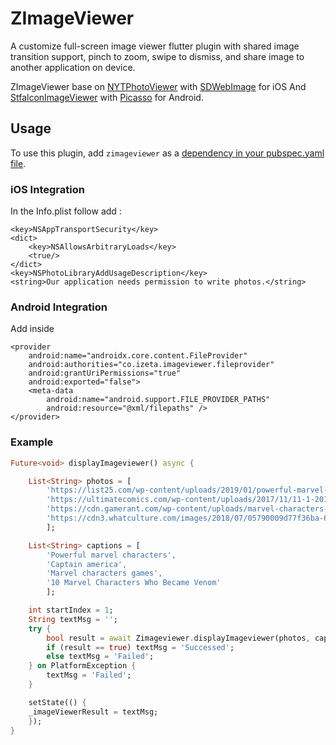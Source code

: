 # ZImageViewer

A customize full-screen image viewer flutter plugin with shared image transition support, pinch to zoom, swipe to dismiss, and share image to another application on device.

ZImageViewer base on [NYTPhotoViewer](https://github.com/nytimes/NYTPhotoViewer) with [SDWebImage](https://github.com/SDWebImage/SDWebImage) for iOS And [StfalconImageViewer](https://github.com/stfalcon-studio/StfalconImageViewer) with [Picasso](https://github.com/square/picasso) for Android.

## Usage
To use this plugin, add `zimageviewer` as a [dependency in your pubspec.yaml file](https://flutter.io/platform-plugins/).

### iOS Integration

In the Info.plist follow add :

    <key>NSAppTransportSecurity</key>
    <dict>
        <key>NSAllowsArbitraryLoads</key>
        <true/>
    </dict>
    <key>NSPhotoLibraryAddUsageDescription</key>
    <string>Our application needs permission to write photos.</string>
    
### Android Integration

Add <provider> inside <application>

    <provider
        android:name="androidx.core.content.FileProvider"
        android:authorities="co.izeta.imageviewer.fileprovider"
        android:grantUriPermissions="true"
        android:exported="false">
        <meta-data
            android:name="android.support.FILE_PROVIDER_PATHS"
            android:resource="@xml/filepaths" />
    </provider> 

### Example
``` dart
Future<void> displayImageviewer() async {

    List<String> photos = [
        'https://list25.com/wp-content/uploads/2019/01/powerful-marvel-characters.jpg',
        'https://ultimatecomics.com/wp-content/uploads/2017/11/11-1-2017-23.jpg',
        'https://cdn.gamerant.com/wp-content/uploads/marvel-characters-games.jpg.optimal.jpg',
        'https://cdn3.whatculture.com/images/2018/07/05790009d77f36ba-600x338.jpg'
        ];

    List<String> captions = [
        'Powerful marvel characters',
        'Captain america',
        'Marvel characters games',
        '10 Marvel Characters Who Became Venom'
        ];

    int startIndex = 1;
    String textMsg = '';
    try {
        bool result = await Zimageviewer.displayImageviewer(photos, captions, startIndex);
        if (result == true) textMsg = 'Successed';
        else textMsg = 'Failed';
    } on PlatformException {
        textMsg = 'Failed';
    }

    setState(() {
    _imageViewerResult = textMsg;
    });
}
```
